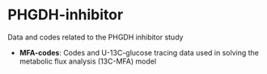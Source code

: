 # PHGDH-inhibitor

Data and codes related to the PHGDH inhibitor study

- **MFA-codes**: Codes and U-13C-glucose tracing data used in solving the metabolic flux analysis (13C-MFA) model
